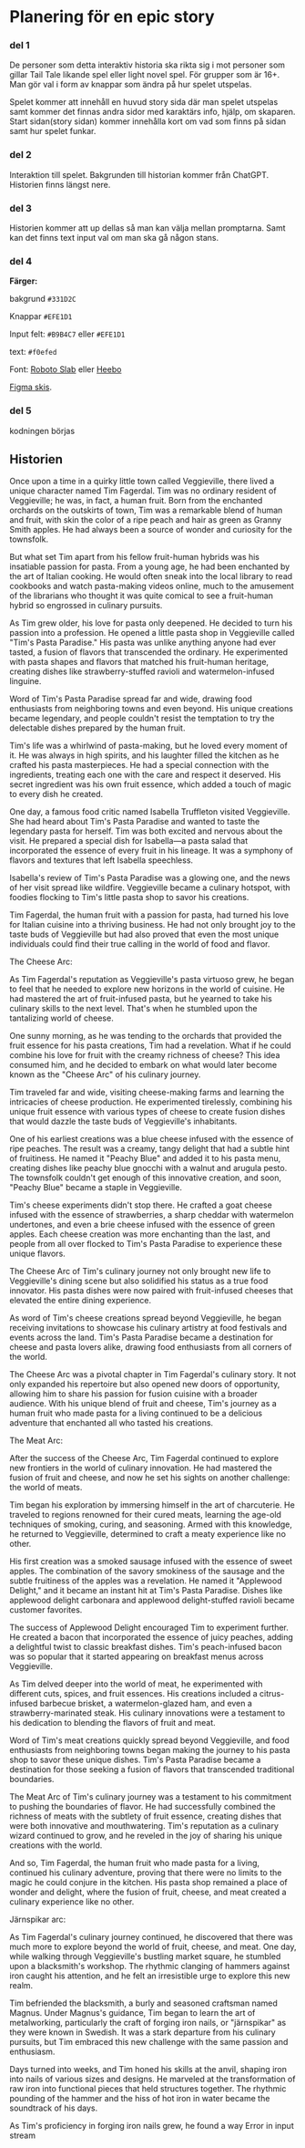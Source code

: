 # Planering för en epic story
### del 1 
De personer som detta interaktiv historia ska rikta sig i mot personer som gillar Tail Tale likande spel eller light novel spel. För grupper som är 16+. Man gör val i form av knappar som ändra på hur spelet utspelas.

Spelet kommer att innehåll en huvud story sida där man spelet utspelas samt kommer det finnas andra sidor med karaktärs info, hjälp, om skaparen. Start sidan(story sidan) kommer innehålla kort om vad som finns på sidan samt hur spelet funkar.

### del 2 
Interaktion till spelet.
Bakgrunden till historian kommer från ChatGPT. Historien finns längst nere. 

### del 3
Historien kommer att up dellas så man kan välja mellan promptarna. 
Samt kan det finns text input val om man ska gå någon stans.

### del 4
**Färger:**

bakgrund `#331D2C`

Knappar `#EFE1D1`

Input felt: `#B9B4C7` eller `#EFE1D1`

text: `#f0efed`

Font: [Roboto Slab](https://fonts.google.com/specimen/Roboto+Slab) eller [ Heebo ](https://fonts.google.com/specimen/Heebo)

[Figma skis](https://www.figma.com/file/uwDDzgJ5RyfbYHUSAavca3/Untitled?type=design&node-id=0%3A1&mode=design&t=ts3XzRW4MiuHSwz3-1).

### del 5 
kodningen börjas 


## Historien  
Once upon a time in a quirky little town called Veggieville, there lived a unique character named Tim Fagerdal. Tim was no ordinary resident of Veggieville; he was, in fact, a human fruit. Born from the enchanted orchards on the outskirts of town, Tim was a remarkable blend of human and fruit, with skin the color of a ripe peach and hair as green as Granny Smith apples. He had always been a source of wonder and curiosity for the townsfolk.

But what set Tim apart from his fellow fruit-human hybrids was his insatiable passion for pasta. From a young age, he had been enchanted by the art of Italian cooking. He would often sneak into the local library to read cookbooks and watch pasta-making videos online, much to the amusement of the librarians who thought it was quite comical to see a fruit-human hybrid so engrossed in culinary pursuits.

As Tim grew older, his love for pasta only deepened. He decided to turn his passion into a profession. He opened a little pasta shop in Veggieville called "Tim's Pasta Paradise." His pasta was unlike anything anyone had ever tasted, a fusion of flavors that transcended the ordinary. He experimented with pasta shapes and flavors that matched his fruit-human heritage, creating dishes like strawberry-stuffed ravioli and watermelon-infused linguine.

Word of Tim's Pasta Paradise spread far and wide, drawing food enthusiasts from neighboring towns and even beyond. His unique creations became legendary, and people couldn't resist the temptation to try the delectable dishes prepared by the human fruit.

Tim's life was a whirlwind of pasta-making, but he loved every moment of it. He was always in high spirits, and his laughter filled the kitchen as he crafted his pasta masterpieces. He had a special connection with the ingredients, treating each one with the care and respect it deserved. His secret ingredient was his own fruit essence, which added a touch of magic to every dish he created.

One day, a famous food critic named Isabella Truffleton visited Veggieville. She had heard about Tim's Pasta Paradise and wanted to taste the legendary pasta for herself. Tim was both excited and nervous about the visit. He prepared a special dish for Isabella—a pasta salad that incorporated the essence of every fruit in his lineage. It was a symphony of flavors and textures that left Isabella speechless.

Isabella's review of Tim's Pasta Paradise was a glowing one, and the news of her visit spread like wildfire. Veggieville became a culinary hotspot, with foodies flocking to Tim's little pasta shop to savor his creations.

Tim Fagerdal, the human fruit with a passion for pasta, had turned his love for Italian cuisine into a thriving business. He had not only brought joy to the taste buds of Veggieville but had also proved that even the most unique individuals could find their true calling in the world of food and flavor.

The Cheese Arc:

As Tim Fagerdal's reputation as Veggieville's pasta virtuoso grew, he began to feel that he needed to explore new horizons in the world of cuisine. He had mastered the art of fruit-infused pasta, but he yearned to take his culinary skills to the next level. That's when he stumbled upon the tantalizing world of cheese.

One sunny morning, as he was tending to the orchards that provided the fruit essence for his pasta creations, Tim had a revelation. What if he could combine his love for fruit with the creamy richness of cheese? This idea consumed him, and he decided to embark on what would later become known as the "Cheese Arc" of his culinary journey.

Tim traveled far and wide, visiting cheese-making farms and learning the intricacies of cheese production. He experimented tirelessly, combining his unique fruit essence with various types of cheese to create fusion dishes that would dazzle the taste buds of Veggieville's inhabitants.

One of his earliest creations was a blue cheese infused with the essence of ripe peaches. The result was a creamy, tangy delight that had a subtle hint of fruitiness. He named it "Peachy Blue" and added it to his pasta menu, creating dishes like peachy blue gnocchi with a walnut and arugula pesto. The townsfolk couldn't get enough of this innovative creation, and soon, "Peachy Blue" became a staple in Veggieville.

Tim's cheese experiments didn't stop there. He crafted a goat cheese infused with the essence of strawberries, a sharp cheddar with watermelon undertones, and even a brie cheese infused with the essence of green apples. Each cheese creation was more enchanting than the last, and people from all over flocked to Tim's Pasta Paradise to experience these unique flavors.

The Cheese Arc of Tim's culinary journey not only brought new life to Veggieville's dining scene but also solidified his status as a true food innovator. His pasta dishes were now paired with fruit-infused cheeses that elevated the entire dining experience.

As word of Tim's cheese creations spread beyond Veggieville, he began receiving invitations to showcase his culinary artistry at food festivals and events across the land. Tim's Pasta Paradise became a destination for cheese and pasta lovers alike, drawing food enthusiasts from all corners of the world.

The Cheese Arc was a pivotal chapter in Tim Fagerdal's culinary story. It not only expanded his repertoire but also opened new doors of opportunity, allowing him to share his passion for fusion cuisine with a broader audience. With his unique blend of fruit and cheese, Tim's journey as a human fruit who made pasta for a living continued to be a delicious adventure that enchanted all who tasted his creations.

The Meat Arc:

After the success of the Cheese Arc, Tim Fagerdal continued to explore new frontiers in the world of culinary innovation. He had mastered the fusion of fruit and cheese, and now he set his sights on another challenge: the world of meats.

Tim began his exploration by immersing himself in the art of charcuterie. He traveled to regions renowned for their cured meats, learning the age-old techniques of smoking, curing, and seasoning. Armed with this knowledge, he returned to Veggieville, determined to craft a meaty experience like no other.

His first creation was a smoked sausage infused with the essence of sweet apples. The combination of the savory smokiness of the sausage and the subtle fruitiness of the apples was a revelation. He named it "Applewood Delight," and it became an instant hit at Tim's Pasta Paradise. Dishes like applewood delight carbonara and applewood delight-stuffed ravioli became customer favorites.

The success of Applewood Delight encouraged Tim to experiment further. He created a bacon that incorporated the essence of juicy peaches, adding a delightful twist to classic breakfast dishes. Tim's peach-infused bacon was so popular that it started appearing on breakfast menus across Veggieville.

As Tim delved deeper into the world of meat, he experimented with different cuts, spices, and fruit essences. His creations included a citrus-infused barbecue brisket, a watermelon-glazed ham, and even a strawberry-marinated steak. His culinary innovations were a testament to his dedication to blending the flavors of fruit and meat.

Word of Tim's meat creations quickly spread beyond Veggieville, and food enthusiasts from neighboring towns began making the journey to his pasta shop to savor these unique dishes. Tim's Pasta Paradise became a destination for those seeking a fusion of flavors that transcended traditional boundaries.

The Meat Arc of Tim's culinary journey was a testament to his commitment to pushing the boundaries of flavor. He had successfully combined the richness of meats with the subtlety of fruit essence, creating dishes that were both innovative and mouthwatering. Tim's reputation as a culinary wizard continued to grow, and he reveled in the joy of sharing his unique creations with the world.

And so, Tim Fagerdal, the human fruit who made pasta for a living, continued his culinary adventure, proving that there were no limits to the magic he could conjure in the kitchen. His pasta shop remained a place of wonder and delight, where the fusion of fruit, cheese, and meat created a culinary experience like no other.

Järnspikar arc:

As Tim Fagerdal's culinary journey continued, he discovered that there was much more to explore beyond the world of fruit, cheese, and meat. One day, while walking through Veggieville's bustling market square, he stumbled upon a blacksmith's workshop. The rhythmic clanging of hammers against iron caught his attention, and he felt an irresistible urge to explore this new realm.

Tim befriended the blacksmith, a burly and seasoned craftsman named Magnus. Under Magnus's guidance, Tim began to learn the art of metalworking, particularly the craft of forging iron nails, or "järnspikar" as they were known in Swedish. It was a stark departure from his culinary pursuits, but Tim embraced this new challenge with the same passion and enthusiasm.

Days turned into weeks, and Tim honed his skills at the anvil, shaping iron into nails of various sizes and designs. He marveled at the transformation of raw iron into functional pieces that held structures together. The rhythmic pounding of the hammer and the hiss of hot iron in water became the soundtrack of his days.

As Tim's proficiency in forging iron nails grew, he found a way
Error in input stream